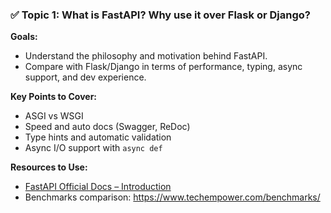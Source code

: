 ### ✅ Topic 1: **What is FastAPI? Why use it over Flask or Django?**
**Goals:**
- Understand the philosophy and motivation behind FastAPI.
- Compare with Flask/Django in terms of performance, typing, async support, and dev experience.

**Key Points to Cover:**
- ASGI vs WSGI
- Speed and auto docs (Swagger, ReDoc)
- Type hints and automatic validation
- Async I/O support with `async def`

**Resources to Use:**
- [FastAPI Official Docs – Introduction](https://fastapi.tiangolo.com/)
- Benchmarks comparison: https://www.techempower.com/benchmarks/